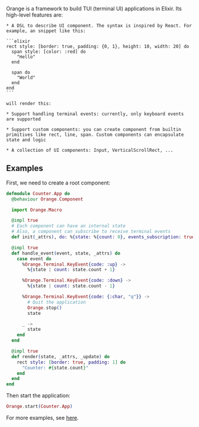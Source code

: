 Orange is a framework to build TUI (terminal UI) applications in Elixir. Its high-level features are:

    * A DSL to describe UI component. The syntax is inspired by React. For example, an snippet like this:

    ```elixir
    rect style: [border: true, padding: {0, 1}, height: 10, width: 20] do
      span style: [color: :red] do
        "Hello"
      end

      span do
        "World"
      end
    end
    ```

    will render this:

    * Support handling terminal events: currently, only keyboard events are supported

    * Support custom components: you can create component from builtin primitives like rect, line, span. Custom components can encapsulate state and logic

    * A collection of UI components: Input, VerticalScrollRect, ...

## Examples

First, we need to create a root component:

```elixir
defmodule Counter.App do
  @behaviour Orange.Component

  import Orange.Macro

  @impl true
  # Each component can have an internal state
  # Also, a component can subscribe to receive terminal events
  def init(_attrs), do: %{state: %{count: 0}, events_subscription: true}

  @impl true
  def handle_event(event, state, _attrs) do
    case event do
      %Orange.Terminal.KeyEvent{code: :up} ->
        %{state | count: state.count + 1}

      %Orange.Terminal.KeyEvent{code: :down} ->
        %{state | count: state.count - 1}

      %Orange.Terminal.KeyEvent{code: {:char, "q"}} ->
        # Quit the application
        Orange.stop()
        state

      _ ->
        state
    end
  end

  @impl true
  def render(state, _attrs, _update) do
    rect style: [border: true, padding: 1] do
      "Counter: #{state.count}"
    end
  end
end
```

Then start the application:

```elixir
Orange.start(Counter.App)
```

For more examples, see [here](/examples).
